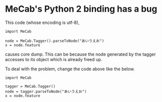 # MeCab's Python 2 binding has a bug

This code (whose encoding is utf-8),

```
import MeCab

node = MeCab.Tagger().parseToNode("あいうえお")
x = node.feature
```

causes core dump. This can be because the node generated by the tagger
accesses to its object which is already freed up.

To deal with the problem, change the code above like the below.

```
import MeCab

tagger = MeCab.Tagger()
node = tagger.parseToNode("あいうえお")
x = node.feature
```
